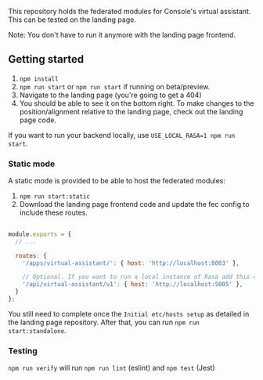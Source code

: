 This repository holds the federated modules for Console's virtual assistant.
This can be tested on the landing page.

Note: You don't have to run it anymore with the landing page frontend.


## Getting started

1. `npm install`
2. `npm run start` or `npm run start` if running on beta/preview.
3. Navigate to the landing page (you're going to get a 404)
4. You should be able to see it on the bottom right. To make changes to the position/alignment relative to the landing page, check out the landing page code.

If you want to run your backend locally, use `USE_LOCAL_RASA=1 npm run start`.


### Static mode

A static mode is provided to be able to host the federated modules:

1. `npm run start:static`
2. Download the landing page frontend code and update the fec config to include these routes.

```javascript
   
module.exports = {
  // ...

  routes: {
    '/apps/virtual-assistant/': { host: 'http://localhost:8003' },

    // Optional. If you want to run a local instance of Rasa add this entry
    '/api/virtual-assistant/v1': { host: 'http://localhost:5005' },
  }
};
```

You still need to complete once the `Initial etc/hosts setup` as detailed in the landing page repository.
After that, you can run `npm run start:standalone`.


### Testing

`npm run verify` will run `npm run lint` (eslint) and `npm test` (Jest)
